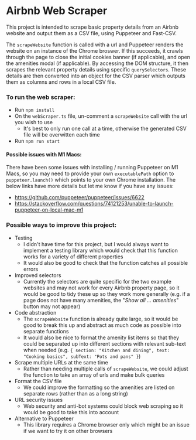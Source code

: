 # Airbnb Web Scraper

This project is intended to scrape basic property details from an Airbnb website and output them as a CSV file, using Puppeteer and Fast-CSV.

The `scrapeWebsite` function is called with a url and Puppeteer renders the website on an instance of the Chrome broswer. If this succeeds, it crawls through the page to close the initial cookies banner (if applicable), and open the amenities modal (if applicable). By accessing the DOM structure, it then scrapes the relevant property details using specific `querySelectors`. These details are then converted into an object for the CSV parser which outputs them as columns and rows in a local CSV file.

### To run the web scraper:

- Run `npm install`
- On the `webScraper.ts` file, un-comment a `scrapeWebsite` call with the url you wish to use
  - It's best to only run one call at a time, otherwise the generated CSV file will be overwitten each time
- Run `npm run start`

#### Possible issues with M1 Macs:

There have been some issues with installing / running Puppeteer on M1 Macs, so you may need to provide your own `executablePath` option to `puppeteer.launch()` which points to your own Chrome installation. The below links have more details but let me know if you have any issues:

- https://github.com/puppeteer/puppeteer/issues/6622
- https://stackoverflow.com/questions/74121253/unable-to-launch-puppeteer-on-local-mac-m1

### Possible ways to improve this project:

- Testing
  - I didn't have time for this project, but I would always want to implement a testing library which would check that this function works for a variety of different properties
  - It would also be good to check that the function catches all possible errors
- Improved selectors
  - Currently the selectors are quite specific for the two example websites and may not work for every Airbnb property page, so it would be good to tidy these up so they work more generally (e.g. if a page does not have many amenities, the "_Show all ... amenities_" button may not appear)
- Code abstraction
  - The `scrapeWebsite` function is already quite large, so it would be good to break this up and abstract as much code as possible into separate functions
  - It would also be nice to format the amenity list items so that they could be separated up into different sections with relevant sub-text when needed (e.g. `{ section: "Kitchen and dining", text: "Cooking basics", subText: "Pots and pans" }`)
- Scrape multiple URLs at the same time
  - Rather than needing multiple calls of `scrapeWebsite`, we could adjust the function to take an array of urls and make bulk queries
- Format the CSV file
  - We could improve the formatting so the amenities are listed on separate rows (rather than as a long string)
- URL security issues
  - Web security and anti-bot systems could block web scraping so it would be good to take this into account
- Alternative to Puppeteer
  - This library requires a Chrome browser only which might be an issue if we want to try it on other browsers
